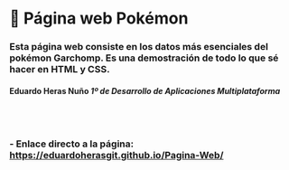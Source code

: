 # 📁 **Página web Pokémon**

### Esta página web consiste en los datos más esenciales del pokémon Garchomp. Es una demostración de todo lo que sé hacer en HTML y CSS.

#### Eduardo Heras Nuño *1º de Desarrollo de Aplicaciones Multiplataforma*

<br>
<br>

### - Enlace directo a la página: https://eduardoherasgit.github.io/Pagina-Web/
